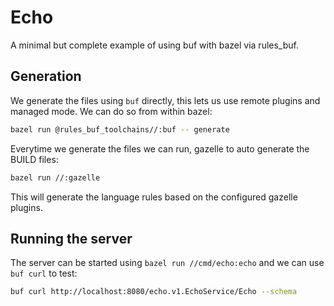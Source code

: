 # Echo

A minimal but complete example of using buf with bazel via rules_buf. 


## Generation

We generate the files using `buf` directly, this lets us use remote plugins and managed mode. We can do so from within bazel:

```sh
bazel run @rules_buf_toolchains//:buf -- generate
```

Everytime we generate the files we can run, gazelle to auto generate the BUILD files:

```sh
bazel run //:gazelle
```

This will generate the language rules based on the configured gazelle plugins.

## Running the server

The server can be started using `bazel run //cmd/echo:echo` and we can use `buf curl` to test:

```sh
buf curl http://localhost:8080/echo.v1.EchoService/Echo --schema 
```